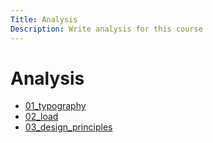 ```yaml
---
Title: Analysis
Description: Write analysis for this course
---
```


Analysis
=======================

* [01_typography](analysis/01_typography)
* [02_load](analysis/02_load)
* [03_design_principles](analysis/03_design_principles)